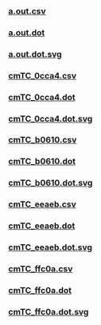 ### [a.out.csv](a.out.csv)
### [a.out.dot](a.out.dot)
### [a.out.dot.svg](a.out.dot.svg)
### [cmTC_0cca4.csv](cmTC_0cca4.csv)
### [cmTC_0cca4.dot](cmTC_0cca4.dot)
### [cmTC_0cca4.dot.svg](cmTC_0cca4.dot.svg)
### [cmTC_b0610.csv](cmTC_b0610.csv)
### [cmTC_b0610.dot](cmTC_b0610.dot)
### [cmTC_b0610.dot.svg](cmTC_b0610.dot.svg)
### [cmTC_eeaeb.csv](cmTC_eeaeb.csv)
### [cmTC_eeaeb.dot](cmTC_eeaeb.dot)
### [cmTC_eeaeb.dot.svg](cmTC_eeaeb.dot.svg)
### [cmTC_ffc0a.csv](cmTC_ffc0a.csv)
### [cmTC_ffc0a.dot](cmTC_ffc0a.dot)
### [cmTC_ffc0a.dot.svg](cmTC_ffc0a.dot.svg)
